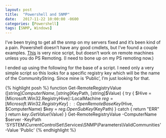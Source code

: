 ```yaml
---
layout: post
title:  "Powershell and SNMP"
date:   2017-11-22 10:00:00 -0600
categories: [Powershell]
tags: [SNMP, Windows]
---
```


I’ve been trying to get all the snmp on my servers fixed and it’s been kind of a pain. Powershell doesn’t have any good cmdlets, but I’ve found a couple examples. [This](https://sysadminplus.blogspot.com/2017/05/find-all-snmp-settings-of-windows.html) is very nice script, but doesn’t work on remote machines unless you do PS Remoting. (I need to bone up on my PS remoting now.)

I ended up using the following for the base of a script. I need only a very simple script so this looks for a specific registry key which will be the name of the CommunityString. Since mine is ‘Public’, I’m just looking for that.

{% highlight posh %}
function Get-RemoteRegistryValue ([string]$ComputerName, [string]$KeyPath, [string]$Value) {
    try {
        $Hive = [Microsoft.Win32.RegistryHive]::LocalMachine
        $reg = [Microsoft.Win32.RegistryKey]::OpenRemoteBaseKey($Hive, $ComputerName)
        $key = $reg.OpenSubKey($KeyPath)
    } catch {
        return "ERR"
    }
    return $key.GetValue($Value)
}
Get-RemoteRegistryValue -ComputerName $server -KeyPath 'SYSTEM\CurrentControlSet\Services\SNMP\Parameters\ValidCommunities' -Value 'Public'
{% endhighlight %}
